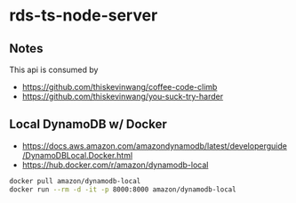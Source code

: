 # rds-ts-node-server

## Notes

This api is consumed by

- https://github.com/thiskevinwang/coffee-code-climb
- https://github.com/thiskevinwang/you-suck-try-harder

## Local DynamoDB w/ Docker

- https://docs.aws.amazon.com/amazondynamodb/latest/developerguide/DynamoDBLocal.Docker.html
- https://hub.docker.com/r/amazon/dynamodb-local

```bash
docker pull amazon/dynamodb-local
docker run --rm -d -it -p 8000:8000 amazon/dynamodb-local
```
